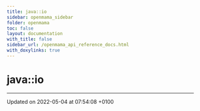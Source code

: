 ```yaml
---
title: java::io
sidebar: openmama_sidebar
folder: openmama
toc: false
layout: documentation
with_title: false
sidebar_url: /openmama_api_reference_docs.html
with_doxylinks: true
---
```


# java::io








-------------------------------

Updated on 2022-05-04 at 07:54:08 +0100